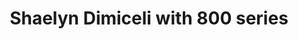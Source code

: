 ---
title: Shaelyn Dimiceli with 800 series
# date: 01-01-2222
# description: Ea vis perpetua complectitur, te nec molestiae adversarium. Corpora nominati mediocritatem te sea, no purto periculis mei. Ut nec quod intellegat, ut tation quaeque vim. His vocent appetere ut, duo in choro instructior.
thumb: /assets/images/photo-gallery/shaelyn-dimiceli-irt800.jpg
image: /assets/images/photo-gallery/shaelyn-dimiceli-irt800.jpg
angler-name: Shaelyn Dimiceli
# angler-links: 
#     website: a-url-goes-here
#     twitter: a-url-goes-here
#     facebook: a-url-goes-here
#     instagram: a-url-goes-here
#     pinterest: a-url-goes-here

reel-type: spinning
reel-series: 800

# location: Someplace, United States
# fish: Some Big Fish
# fish-length: 49 in.
# fish-weight: 78 lbs.
---